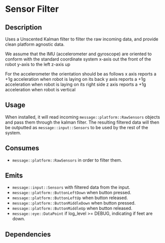 # Sensor Filter

## Description

Uses a Unscented Kalman filter to filter the raw incoming data, and provide clean platform agnostic data.

We assume that the IMU (accelerometer and gyroscope) are oriented to conform with the standard coordinate system x-axis out
the front of the robot y-axis to the left z-axis up

For the accelerometer the orientation should be as follows
x axis reports a +1g acceleration when robot is laying on its back
y axis reports a +1g acceleration when robot is laying on its right side
z axis reports a +1g acceleration when robot is vertical

## Usage

When installed, it will read incoming `message::platform::RawSensors` objects and pass them through the kalman filter.
The resulting filtered data will then be outputted as `message::input::Sensors` to be used by the rest of the system.

## Consumes

- `message::platform::RawSensors` in order to filter them.

## Emits

- `message::input::Sensors` with filtered data from the input.
- `message::platform::ButtonLeftDown` when button pressed.
- `message::platform::ButtonLeftUp` when button released.
- `message::platform::ButtonMiddleDown` when button pressed.
- `message::platform::ButtonMiddleUp` when button released.
- `message::eye::DataPoint` if log_level >= DEBUG, indicating if feet are down.

## Dependencies
